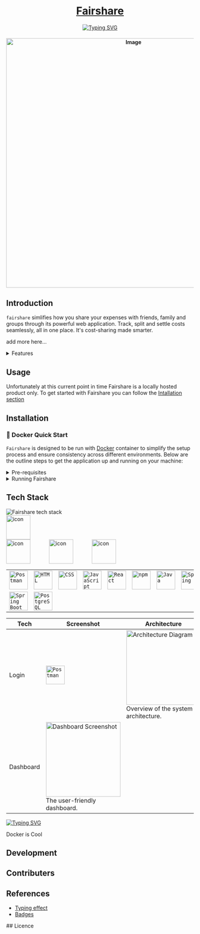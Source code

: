 <h1 align="center"><a href="http://localhost:3000/">Fairshare</h1>

<div align="center">
  <a href="https://git.io/typing-svg"><img src="https://readme-typing-svg.demolab.com?font=Fira+Code&pause=1000&color=F7F7F7&width=435&lines=Your+smarter+way+to+split+costs;Split+Smarter%2C+Together;Take+Control+of+your+Expenses;Everything+at+a+glance" alt="Typing SVG" /></a>
</div>






<h4 align="center">
  <img width="668" alt="Image" src="https://github.com/user-attachments/assets/7fc40b44-09a1-41ad-97e6-b38dbb525b76" />
</h4>

## Introduction

`fairshare` simlifies how you share your expenses with friends, family and groups through its powerful web application. Track, split and settle costs seamlessly, all in one place. It's cost-sharing made smarter. 

add more here...


<details>
<summary>Features</summary>
<br>
This is how you dropdown.
</details>

## Usage
Unfortunately at this current point in time Fairshare is a locally hosted product only. To get started with Fairshare you can follow the [Intallation section](#installation)

<a id="installation"></a>
## Installation

### 🐳 Docker Quick Start

`Fairshare` is designed to be run with [Docker](https://www.docker.com/resources/what-container/) container to simplify the setup process and ensure consistency across different environments. Below are the outline steps to get the application up and running on your machine:

<details>
  <summary>Pre-requisites</summary>
  <div>  </div> <p>Before moving forward with any of these steps, ensure that <strong>Docker</strong> is installed and running on your system. If you do not have <strong>Docker</strong> installed, you can download and install it from the <a href="https://www.docker.com/">official Docker website</a>. It is also assumed that you have a working internet connection to pull the needed Docker images. We also assume basic familiarity with command-line operations.</p>
</details>

<details>
  <summary>Running Fairshare</summary>
  <div></div>
  <ol>
    <li>
      Clone the <code>fairshare</code> repository to your local machine. This will give you access to the 3 Main Docker Files:
      <ul>
        <li><code>docker.backend</code></li>
        <li><code>docker-compose.yml</code></li>
        <li><code>docker.frontend</code></li>
      </ul>
      <pre><code>git clone https://github.com/UniOfGreenwich/elee1149-coursework--team-chlk.git</code></pre>
    </li>
    <li>
      Build and run Docker Image<br>
      Ensure you are in the root <code>./</code> of the project, and it contains a Dockerfile. The Docker image can be built using the following command. This command tags the image as <code>fairshare:latest</code> by default, which can be changed if you wish within the <code>docker-compose.yaml</code>. This step might take a while to run based on the size of this application and your internet connection. This command will download the images and dependencies needed to run this application. Please be patient while this command runs :).
      <pre><code>docker-compose up --build</code></pre>
    </li>
    <li>
      Verify the application<br>
      After the container starts, the application should now be accessible. The front and backend should be running on their respective ports.
      <ul>
        <li>Backend = port:8080</li>
        <li>Frontend = port:3000</li>
      </ul>
      Navigate to a web browser and access <a href="http://localhost:3000/">port:3000</a>
    </li>
  </ol>
</details>

## Tech Stack 

<img src="https://github-readme-tech-stack.vercel.app/api/cards?title=Fairshare+tech+stack&lineCount=2&line1=react%2Creact%2C00aaff%3Bnpm%2Cnpm%2Ce9f500%3Bdocker%2Cdocker%2C16ddff%3B&line2=spring%2Cspring%2C3dff00%3BPOSTGRESQL%2CPOSTGRESQL%2C00e3ff%3Bgradle%2Cgradle%2Cffffff%3B" alt="Fairshare tech stack" />

<div style="display: flex;"><img src="https://techstack-generator.vercel.app/docker-icon.svg" alt="icon" width="65" style="width: 65px; height: 65px; margin-right: 0px; margin-bottom: 0px;" /></div>

<div style="display: flex;"><img src="https://techstack-generator.vercel.app/docker-icon.svg" alt="icon" width="65" style="width: 65px; height: 65px; margin-right: 50px; margin-bottom: 0px;" /><img src="https://techstack-generator.vercel.app/github-icon.svg" alt="icon" width="65" style="width: 65px; height: 65px; margin-right: 50px; margin-bottom: 0px;" /><img src="https://techstack-generator.vercel.app/java-icon.svg" alt="icon" width="65" style="width: 65px; height: 65px; margin-right: 0px; margin-bottom: 0px;" /></div>

<div align="center">
	<table>
		<tr>
			<td><code><img width="50" src="https://raw.githubusercontent.com/marwin1991/profile-technology-icons/refs/heads/main/icons/postman.png" alt="Postman" title="Postman"/></code></td>
			<td><code><img width="50" src="https://raw.githubusercontent.com/marwin1991/profile-technology-icons/refs/heads/main/icons/html.png" alt="HTML" title="HTML"/></code></td>
			<td><code><img width="50" src="https://raw.githubusercontent.com/marwin1991/profile-technology-icons/refs/heads/main/icons/css.png" alt="CSS" title="CSS"/></code></td>
			<td><code><img width="50" src="https://raw.githubusercontent.com/marwin1991/profile-technology-icons/refs/heads/main/icons/javascript.png" alt="JavaScript" title="JavaScript"/></code></td>
			<td><code><img width="50" src="https://raw.githubusercontent.com/marwin1991/profile-technology-icons/refs/heads/main/icons/react.png" alt="React" title="React"/></code></td>
			<td><code><img width="50" src="https://raw.githubusercontent.com/marwin1991/profile-technology-icons/refs/heads/main/icons/npm.png" alt="npm" title="npm"/></code></td>
			<td><code><img width="50" src="https://raw.githubusercontent.com/marwin1991/profile-technology-icons/refs/heads/main/icons/java.png" alt="Java" title="Java"/></code></td>
			<td><code><img width="50" src="https://raw.githubusercontent.com/marwin1991/profile-technology-icons/refs/heads/main/icons/spring.png" alt="Spring" title="Spring"/></code></td>
		</tr>
		<tr>
			<td><code><img width="50" src="https://raw.githubusercontent.com/marwin1991/profile-technology-icons/refs/heads/main/icons/spring_boot.png" alt="Spring Boot" title="Spring Boot"/></code></td>
			<td><code><img width="50" src="https://raw.githubusercontent.com/marwin1991/profile-technology-icons/refs/heads/main/icons/postgresql.png" alt="PostgreSQL" title="PostgreSQL"/></code></td>
		</tr>
	</table>
</div>

| Tech | Screenshot | Architecture |
|---|---|---|
| Login | <code><img width="50" src="https://raw.githubusercontent.com/marwin1991/profile-technology-icons/refs/heads/main/icons/postman.png" alt="Postman" title="Postman"/></code>| <img src="screenshot1.png" width="200" alt="Architecture Diagram"><br>Overview of the system architecture. |
| Dashboard | <img src="screenshot2.png" width="200" alt="Dashboard Screenshot"><br>The user-friendly dashboard. |  |




[![Typing SVG](https://readme-typing-svg.demolab.com?font=Fira+Code&pause=1000&width=435&lines=Welcome+to+the+Fairshare+tech+stack)](https://git.io/typing-svg)

Docker is Cool

## Development

## Contributers

## References

- [Typing effect](https://readme-typing-svg.demolab.com/demo/?color=F7F7F7&lines=Your+smarter+way+to+split+costs;Split+Smarter%2C+Together;Take+Control+of+your+Expenses;Everything+at+a+glance)
- [Badges]()


## Licence
